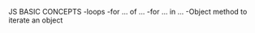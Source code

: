 JS BASIC CONCEPTS 
-loops
    -for ... of ...
    -for ... in ... 
    -Object method to iterate an object 
    